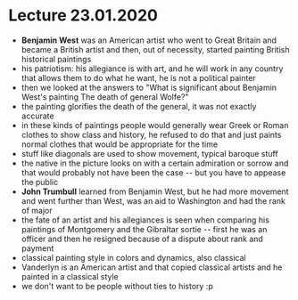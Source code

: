 # Lecture 23.01.2020

- __Benjamin West__ was an American artist who went to Great Britain and became
a British artist and then, out of necessity, started painting British
historical paintings
- his patriotism: his allegiance is with art, and he will work in any country
that allows them to do what he want, he is not a political painter
- then we looked at the answers to "What is significant about Benjamin West's
painting The death of general Wolfe?"
- the painting glorifies the death of the general, it was not exactly accurate
- in these kinds of paintings people would generally wear Greek or Roman
clothes to show class and history, he refused to do that and just paints normal
clothes that would be appropriate for the time
- stuff like diagonals are used to show movement, typical baroque stuff
- the native in the picture looks on with a certain admiration or sorrow and
that would probably not have been the case -- but you have to appease the
public
- __John Trumbull__ learned from Benjamin West, but he had more movement and
went further than West, was an aid to Washington and had the rank of major
- the fate of an artist and his allegiances is seen when comparing his
paintings of Montgomery and the Gibraltar sortie -- first he was an officer and
then he resigned because of a dispute about rank and payment
- classical painting style in colors and dynamics, also classical
- Vanderlyn is an American artist and that copied classical artists and he
painted in a classical style
- we don't want to be people without ties to history :p
